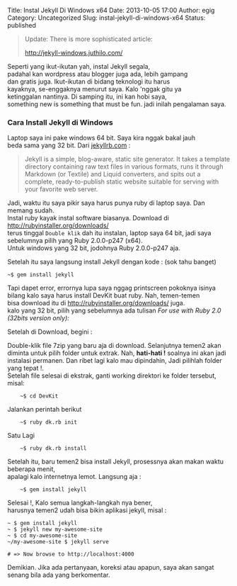Title: Instal Jekyll Di Windows x64
Date: 2013-10-05 17:00
Author: egig
Category: Uncategorized
Slug: instal-jekyll-di-windows-x64
Status: published

> Update: There is more sophisticated article:  
>   
>   
> http://jekyll-windows.juthilo.com/

Seperti yang ikut-ikutan yah, instal Jekyll segala,  
padahal kan wordpress atau blogger juga ada, lebih gampang  
dan gratis juga. Ikut-ikutan di bidang teknologi itu harus  
kayaknya, se-enggaknya menurut saya. Kalo 'nggak gitu ya  
ketinggalan nantinya. Di samping itu, ini kan hobi saya,  
something new is something that must be fun. jadi inilah pengalaman
saya.

<!--more-->

[]()

### Cara Install Jekyll di Windows

Laptop saya ini pake windows 64 bit. Saya kira nggak bakal jauh  
beda sama yang 32 bit. Dari [jekyllrb.com](http://jekyllrb.com) :

> Jekyll is a simple, blog-aware, static site generator. It takes a
> template directory containing raw text files in various formats, runs
> it through Markdown (or Textile) and Liquid converters, and spits out
> a complete, ready-to-publish static website suitable for serving with
> your favorite web server.

Jadi, waktu itu saya pikir saya harus punya ruby di laptop saya. Dan
memang sudah.  
Instal ruby kayak instal software biasanya. Download di
<http://rubyinstaller.org/downloads/>  
terus tinggal `Double klik` dah itu instalan, laptop saya 64 bit, jadi
saya sebelumnya pilih yang Ruby 2.0.0-p247 (x64).  
Untuk windows yang 32 bit, jodohnya Ruby 2.0.0-p247 aja.

Setelah itu saya langsung install Jekyll dengan kode : (sok tahu banget)

    ~$ gem install jekyll

Tapi dapet error, errornya lupa saya nggag printscreen pokoknya isinya  
bilang kalo saya harus install DevKit buat ruby. Nah, temen-temen  
bisa download itu di <http://rubyinstaller.org/downloads/> juga.  
kalo yang 32 bit, pilih yang sebelumnya ada tulisan *For use with Ruby
2.0 (32bits version only):*

Setelah di Download, begini :

Double-klik file 7zip yang baru aja di download. Selanjutnya temen2 akan
diminta untuk pilih folder untuk extrak. Nah, **hati-hati !** soalnya
ini akan jadi instalasi permanen. Dan ribet lagi kalo mau dipindahin,
Jadi pilihlah folder yang tepat !.  
Setelah file selesai di ekstrak, ganti working direktori ke folder
tersebut, misal:

        ~$ cd DevKit

Jalankan perintah berikut

        ~$ ruby dk.rb init

Satu Lagi

        ~$ ruby dk.rb install

Setelah itu, baru temen2 bisa install Jekyll, prosessnya akan makan
waktu beberapa menit,  
apalagi kalo internetnya lemot. Langsung aja :

        ~$ gem install jekyll

Selesai !, Kalo semua langkah-langkah nya bener,  
harusnya temen2 udah bisa bikin aplikasi jekyll, misal :

    ~ $ gem install jekyll
    ~ $ jekyll new my-awesome-site
    ~ $ cd my-awesome-site
    ~/my-awesome-site $ jekyll serve

    # => Now browse to http://localhost:4000

Demikian. Jika ada pertanyaan, koreksi atau apapun, saya akan sangat
senang bila ada yang berkomentar.

